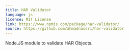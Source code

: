 ```yaml
---
title: HAR Validator
language: js
license: MIT License
link: https://www.npmjs.com/package/har-validator/
source: https://github.com/ahmadnassri/har-validator
---
```


Node.JS module to validate HAR Objects.
